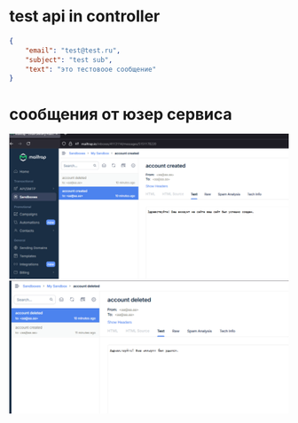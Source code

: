 # test api in controller
```json
{
    "email": "test@test.ru",
    "subject": "test sub",
    "text": "это тестовоое сообщение"
}
```

# сообщения от юзер сервиса

![1.png](src/main/resources/screenshots/1.png)
![2.png](src/main/resources/screenshots/2.png)